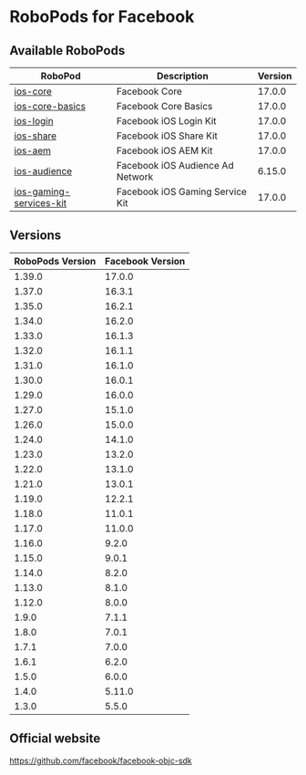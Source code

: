 # RoboPods for Facebook

## Available RoboPods

| RoboPod                                             | Description                      | Version |
|-----------------------------------------------------|----------------------------------|---------|
| [ios-core](ios-core/)                               | Facebook Core                    | 17.0.0  |
| [ios-core-basics](ios-core-basics/)                 | Facebook Core Basics             | 17.0.0  |
| [ios-login](ios-login/)                             | Facebook iOS Login Kit           | 17.0.0  |
| [ios-share](ios-share/)                             | Facebook iOS Share Kit           | 17.0.0  |
| [ios-aem](ios-aem/)                                 | Facebook iOS AEM Kit             | 17.0.0  |
| [ios-audience](ios-audience/)                       | Facebook iOS Audience Ad Network | 6.15.0  |
| [ios-gaming-services-kit](ios-gaming-services-kit/) | Facebook iOS Gaming Service Kit  | 17.0.0  |

## Versions

| RoboPods Version | Facebook Version |
|------------------|------------------|
| 1.39.0           | 17.0.0           |
| 1.37.0           | 16.3.1           |
| 1.35.0           | 16.2.1           |
| 1.34.0           | 16.2.0           |
| 1.33.0           | 16.1.3           |
| 1.32.0           | 16.1.1           |
| 1.31.0           | 16.1.0           |
| 1.30.0           | 16.0.1           |
| 1.29.0           | 16.0.0           |
| 1.27.0           | 15.1.0           |
| 1.26.0           | 15.0.0           |
| 1.24.0           | 14.1.0           |
| 1.23.0           | 13.2.0           |
| 1.22.0           | 13.1.0           |
| 1.21.0           | 13.0.1           |
| 1.19.0           | 12.2.1           |
| 1.18.0           | 11.0.1           |
| 1.17.0           | 11.0.0           |
| 1.16.0           | 9.2.0            |
| 1.15.0           | 9.0.1            |
| 1.14.0           | 8.2.0            |
| 1.13.0           | 8.1.0            |
| 1.12.0           | 8.0.0            |
| 1.9.0            | 7.1.1            |
| 1.8.0            | 7.0.1            |
| 1.7.1            | 7.0.0            |
| 1.6.1            | 6.2.0            |
| 1.5.0            | 6.0.0            |
| 1.4.0            | 5.11.0           |
| 1.3.0            | 5.5.0            |

## Official website

https://github.com/facebook/facebook-objc-sdk